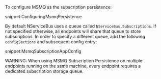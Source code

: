 To configure MSMQ as the subscription persistence:

snippet:ConfiguringMsmqPersistence

By default NServiceBus uses a queue called `NServiceBus.Subscriptions`. If not specified otherwise, all endpoints will share that queue to store subscriptions. In order to specify a different queue, add the following `configSections` and subsequent config entry:

snippet:MsmqSubscriptionAppConfig

WARNING: When using MSMQ Subscription Persistence on multiple endpoints running on the same machine, every endpoint requires a dedicated subscription storage queue.
